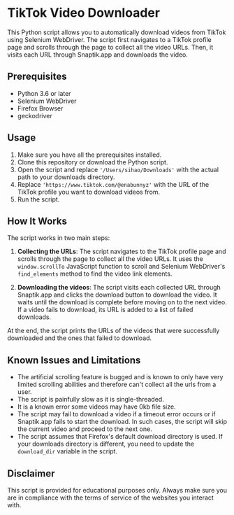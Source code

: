 # TikTok Video Downloader

This Python script allows you to automatically download videos from TikTok using Selenium WebDriver. The script first navigates to a TikTok profile page and scrolls through the page to collect all the video URLs. Then, it visits each URL through Snaptik.app and downloads the video.

## Prerequisites

- Python 3.6 or later
- Selenium WebDriver
- Firefox Browser
- geckodriver

## Usage

1. Make sure you have all the prerequisites installed.
2. Clone this repository or download the Python script.
3. Open the script and replace `'/Users/sihao/Downloads'` with the actual path to your downloads directory.
4. Replace `'https://www.tiktok.com/@enabunnyz'` with the URL of the TikTok profile you want to download videos from.
5. Run the script. 

## How It Works

The script works in two main steps:

1. **Collecting the URLs**: The script navigates to the TikTok profile page and scrolls through the page to collect all the video URLs. It uses the `window.scrollTo` JavaScript function to scroll and Selenium WebDriver's `find_elements` method to find the video link elements.

2. **Downloading the videos**: The script visits each collected URL through Snaptik.app and clicks the download button to download the video. It waits until the download is complete before moving on to the next video. If a video fails to download, its URL is added to a list of failed downloads.

At the end, the script prints the URLs of the videos that were successfully downloaded and the ones that failed to download.

## Known Issues and Limitations

- The artificial scrolling feature is bugged and is known to only have very limited scrolling abilities and therefore can't collect all the urls from a user.
- The script is painfully slow as it is single-threaded.
- It is a known error some videos may have 0kb file size.
- The script may fail to download a video if a timeout error occurs or if Snaptik.app fails to start the download. In such cases, the script will skip the current video and proceed to the next one.
- The script assumes that Firefox's default download directory is used. If your downloads directory is different, you need to update the `download_dir` variable in the script.

## Disclaimer

This script is provided for educational purposes only. Always make sure you are in compliance with the terms of service of the websites you interact with.
